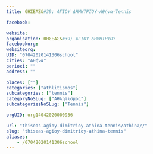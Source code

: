 ```yaml
---
title: ΘΗΣΕΑΣ&#39; ΑΓΙΟΥ ΔΗΜΗΤΡΙΟΥ-Αθήνα-Tennis

facebook:

website:
organisation: ΘΗΣΕΑΣ&#39; ΑΓΙΟΥ ΔΗΜΗΤΡΙΟΥ
facebookorg:
websiteorg:
UID: "07042020141306school"
cities: "Αθήνα"
perioxi: ""
address: ""

places: [""]
categories: ["athlitismos"]
subcategories: ["tennis"]
categoryNoSLug: ["Αθλητισμός"]
subcategoriesNoSLug: ["Tennis"]

orgUID: org14042020000956

url: "thiseas-agioy-dimitrioy-athina-tennis/athina//"
slug: "thiseas-agioy-dimitrioy-athina-tennis"
aliases:
    - /07042020141306school
---
```






